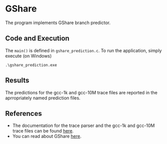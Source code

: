 # GShare
The program implements GShare branch predictor.

## Code and Execution
The `main()` is defined in `gshare_prediction.c`. To run the application, simply execute (on Windows)
```
.\gshare_prediction.exe
```

## Results
The predictions for the gcc-1k and gcc-10M trace files are reported in the aprropriately named prediction files.

## References
* The documentation for the trace parser and the gcc-1k and gcc-10M trace files can be found [here](https://acg.cis.upenn.edu/milom/cis501-Fall10/traces/trace-format.html).
* You can read about GShare [here](https://www.hpl.hp.com/techreports/Compaq-DEC/WRL-TN-36.pdf).
